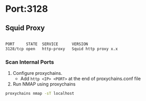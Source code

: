 # Port:3128 

## **Squid Proxy**

```bash

PORT     STATE  SERVICE      VERSION
3128/tcp open   http-proxy   Squid http proxy x.x
```


### Scan Internal Ports

1. Configure proxychains.
	- Add `http <IP> <PORT>` at the end of proxychains.conf file
2. Run NMAP using proxychains

```bash
proxychains nmap -sT localhost
```

